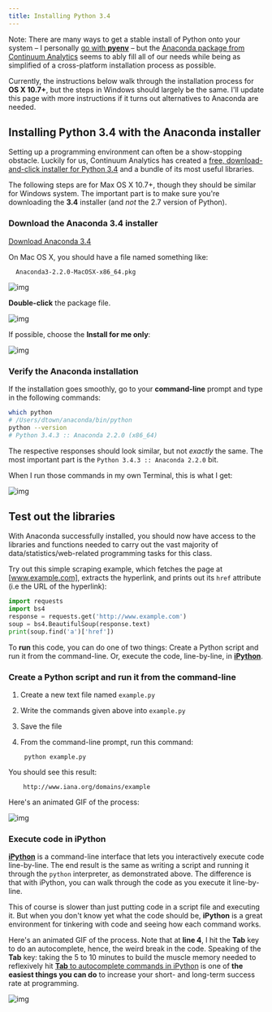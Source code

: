 ```yaml
---
title: Installing Python 3.4
---
```


Note: There are many ways to get a stable install of Python onto your system &ndash; I personally [go with __pyenv__](https://github.com/yyuu/pyenv) &ndash; but the [Anaconda package from Continuum Analytics](https://store.continuum.io/cshop/anaconda/) seems to ably fill all of our needs while being as simplified of a cross-platform installation process as possible.

Currently, the instructions below walk through the installation process for __OS X 10.7+__, but the steps in Windows should largely be the same. I'll update this page with more instructions if it turns out alternatives to Anaconda are needed.




## Installing Python 3.4 with the Anaconda installer

Setting up a programming environment can often be a show-stopping obstacle. Luckily for us, Continuum Analytics has created a [free, download-and-click installer for Python 3.4](http://continuum.io/downloads#py34) and a bundle of its most useful libraries.

The following steps are for Max OS X 10.7+, though they should be similar for Windows system. The important part is to make sure you're downloading the __3.4__ installer (and _not_ the 2.7 version of Python).


### Download the Anaconda 3.4 installer

[Download Anaconda 3.4](http://continuum.io/downloads#py34)

On Mac OS X, you should have a file named something like:

      Anaconda3-2.2.0-MacOSX-x86_64.pkg

![img](/files/images/tutorials/downloaded-anaconda-mac.png)


__Double-click__ the package file.

![img](/files/images/tutorials/welcome-to-anaconda-installer.png)

If possible, choose the __Install for me only__:

![img](/files/images/tutorials/install-anaconda-diskspace.png)


### Verify the Anaconda installation

If the installation goes smoothly, go to your __command-line__ prompt and type in the following commands:

~~~sh
which python
# /Users/dtown/anaconda/bin/python
python --version
# Python 3.4.3 :: Anaconda 2.2.0 (x86_64)

~~~

The respective responses should look similar, but not  _exactly_ the same. The most important part is the `Python 3.4.3 :: Anaconda 2.2.0` bit.

When I run those commands in my own Terminal, this is what I get:

![img](/files/images/tutorials/testing-anaconda-install-cli.png)




## Test out the libraries

With Anaconda successfully installed, you should now have access to the libraries and functions needed to carry out the vast majority of data/statistics/web-related programming tasks for this class.

Try out this simple scraping example, which fetches the page at [www.example.com], extracts the hyperlink, and prints out its `href` attribute (i.e the URL of the hyperlink):

~~~py
import requests
import bs4
response = requests.get('http://www.example.com')
soup = bs4.BeautifulSoup(response.text)
print(soup.find('a')['href'])
~~~

To __run__ this code, you can do one of two things: Create a Python script and run it from the command-line. Or, execute the code, line-by-line, in [__iPython__](http://ipython.org/).

### Create a Python script and run it from the command-line

1. Create a new text file named `example.py`
2. Write the commands given above into `example.py`
3. Save the file
4. From the command-line prompt, run this command:

        python example.py

You should see this result:

        http://www.iana.org/domains/example

Here's an animated GIF of the process:

![img](/files/images/tutorials/python/example.py.cli.gif)


### Execute code in iPython

[__iPython__](http://ipython.org/) is a command-line interface that lets you interactively execute code line-by-line. The end result is the same as writing a script and running it through the `python` interpreter, as demonstrated above. The difference is that with iPython, you can walk through the code as you execute it line-by-line.

This of course is slower than just putting code in a script file and executing it. But when you don't know yet what the code should be, __iPython__ is a great environment for tinkering with code and seeing how each command works.

Here's an animated GIF of the process. Note that at __line 4__, I hit the __Tab__ key to do an autocomplete, hence, the weird break in the code. Speaking of the __Tab__ key: taking the 5 to 10 minutes to build the muscle memory needed to reflexively hit [__Tab__ to autocomplete commands in iPython](http://ipython.org/ipython-doc/stable/interactive/tutorial.html#tab-completion) is one of __the easiest things you can do__ to increase your short- and long-term success rate at programming.

![img](/files/images/tutorials/python/example.py.ipython.gif)
